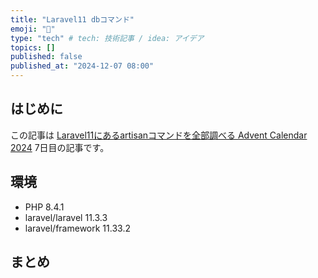 ```yaml
---
title: "Laravel11 dbコマンド"
emoji: "💬"
type: "tech" # tech: 技術記事 / idea: アイデア
topics: []
published: false
published_at: "2024-12-07 08:00"
---
```


## はじめに

この記事は [Laravel11にあるartisanコマンドを全部調べる Advent Calendar 2024](https://adventar.org/calendars/10674) 7日目の記事です。

## 環境

- PHP 8.4.1
- laravel/laravel 11.3.3
- laravel/framework 11.33.2

## まとめ

